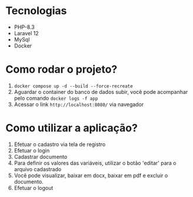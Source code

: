 # Tecnologias

- PHP-8.3
- Laravel 12
- MySql
- Docker

# Como rodar o projeto?

1. `docker compose up -d --build --force-recreate`
2. Aguardar o container do banco de dados subir, você pode acompanhar pelo comando `docker logs -f app`
3. Acessar o link `http://localhost:8080/` via navegador

# Como utilizar a aplicação?

1. Efetuar o cadastro via tela de registro
2. Efetuar o login
3. Cadastrar documento
4. Para definir os valores das variáveis, utilizar o botão 'editar' para o arquivo cadastrado
5. Você pode visualizar, baixar em docx, baixar em pdf e excluir o documento.
6. Efetuar o logout
